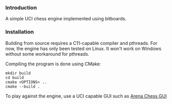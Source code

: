 ### Introduction

A simple UCI chess engine implemented using bitboards.

### Installation

Building from source requires a C11-capable compiler and pthreads.
For now, the engine has only been tested on Linux.
It won't work on Windows without some workaround for pthreads.

Compiling the program is done using CMake:
```
mkdir build
cd build
cmake <OPTIONS> ..
cmake --build .
```

To play against the engine, use a UCI capable GUI such as [Arena Chess GUI](www.playwitharena.de)

